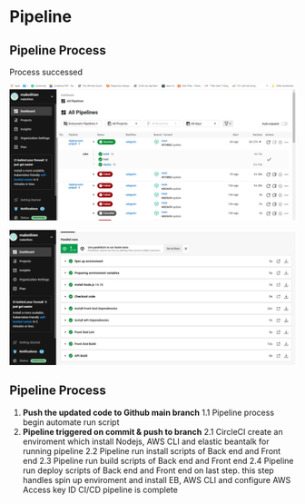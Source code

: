 # Pipeline

## Pipeline Process

Process successed

![CircleCI](https://github.com/mabothien/deployment-project/blob/main/udagram/docs/images/CircleCI.PNG?raw=true)

![CircleCI](https://github.com/mabothien/deployment-project/blob/main/udagram/docs/images/circlePass.PNG?raw=true)

## Pipeline Process

1. **Push the updated code to Github main branch**
    1.1 Pipeline process begin automate run script
2. **Pipeline triggered on commit & push to branch**
   2.1 CircleCI create an enviroment which install Nodejs, AWS CLI and elastic beantalk for running pipeline
   2.2 Pipeline run install scripts of Back end and Front end
   2.3 Pipeline run build scripts of Back end and Front end
   2.4 Pipeline run deploy scripts of Back end and Front end on last step. this step handles spin up enviroment and install EB, AWS CLI and configure AWS Access key ID
CI/CD pipeline is complete
